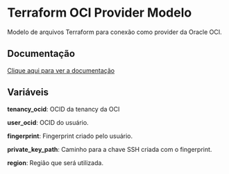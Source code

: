 # Terraform OCI Provider Modelo

Modelo de arquivos Terraform para conexão como provider da Oracle OCI.

## Documentação

[Clique aqui para ver a documentação](https://registry.terraform.io/providers/oracle/oci/latest/docs)

## Variáveis

**tenancy_ocid**: OCID da tenancy da OCI

**user_ocid**: OCID do usuário.

**fingerprint**: Fingerprint criado pelo usuário.

**private_key_path**: Caminho para a chave SSH criada com o fingerprint.

**region**: Região que será utilizada.
